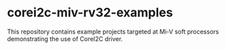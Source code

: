 # corei2c-miv-rv32-examples

This repository contains example projects targeted at Mi-V soft processors demonstrating the use of CoreI2C driver.
